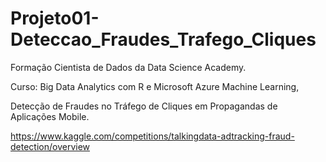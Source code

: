# Projeto01-Deteccao_Fraudes_Trafego_Cliques

Formação Cientista de Dados da Data Science Academy.

Curso: Big Data Analytics com R e Microsoft Azure Machine Learning,

Detecção de Fraudes no Tráfego de Cliques em Propagandas de Aplicações Mobile.

https://www.kaggle.com/competitions/talkingdata-adtracking-fraud-detection/overview

